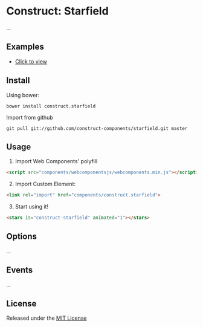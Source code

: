 # Construct: Starfield

...


## Examples

* [Click to view](./examples/index.html)


## Install

Using bower:
```
bower install construct.starfield
```

Import from github
```
git pull git://github.com/construct-components/starfield.git master
```


## Usage

1. Import Web Components' polyfill

```html
<script src="components/webcomponentsjs/webcomponents.min.js"></script>
```

2. Import Custom Element:
```html
<link rel="import" href="components/construct.starfield">
```

3. Start using it!

```html
<stars is="construct-starfield" animated="1"></stars>
```


## Options

...


## Events

...


## License

Released under the [MIT License](http://makesites.org/licenses/MIT)
